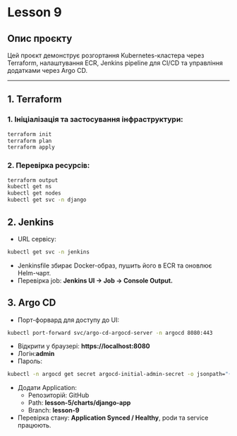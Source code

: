 # Lesson 9

## Опис проєкту
Цей проєкт демонструє розгортання Kubernetes-кластера через Terraform, налаштування ECR, Jenkins pipeline для CI/CD та управління додатками через Argo CD.

---

## 1. Terraform

### 1. Ініціалізація та застосування інфраструктури:

```bash
terraform init
terraform plan
terraform apply
```
### 2. Перевірка ресурсів:
```bash
terraform output
kubectl get ns
kubectl get nodes
kubectl get svc -n django
```

## 2. Jenkins
- URL сервісу:
```bash
kubectl get svc -n jenkins
```
- Jenkinsfile збирає Docker-образ, пушить його в ECR та оновлює Helm-чарт.
- Перевірка job: **Jenkins UI → Job → Console Output.**

## 3. Argo CD
- Порт-форвард для доступу до UI:
```bash
kubectl port-forward svc/argo-cd-argocd-server -n argocd 8080:443
```
- Відкрити у браузері: **https://localhost:8080**
- Логін:**admin**
- Пароль:
```bash
kubectl -n argocd get secret argocd-initial-admin-secret -o jsonpath="{.data.password}" | base64 -d
```
- Додати Application:
  - Репозиторій: GitHub
  - Path: **lesson-5/charts/django-app**
  - Branch: **lesson-9**
- Перевірка стану: **Application Synced / Healthy**, podи та service працюють.